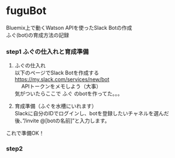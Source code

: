 # fuguBot
Bluemix上で動くWatson APIを使ったSlack Botの作成  
ふぐ(bot)の育成方法の記録  

### step1 ふぐの仕入れと育成準備
1. ふぐの仕入れ  
以下のページでSlack Botを作成する  
https://my.slack.com/services/new/bot  
　
APIトークンをメモしよう（大事）  
気がついたらここで ふぐ のbotを作ってた。。。  

2. 育成準備（ふぐを水槽にいれます）  
Slackに自分のIDでログインし、botを登録したいチャネルを選んだ後、”/invite @[botの名前]”と入力します。  

これで準備OK！  

### step2
